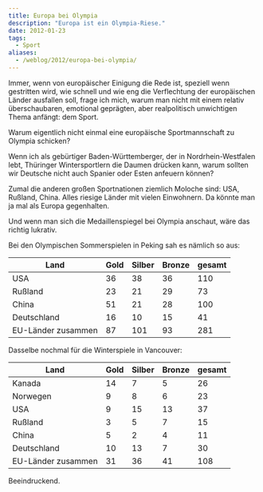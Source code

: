 ```yaml
---
title: Europa bei Olympia
description: "Europa ist ein Olympia-Riese."
date: 2012-01-23
tags:
  - Sport
aliases:
  - /weblog/2012/europa-bei-olympia/
---
```

Immer, wenn von europäischer Einigung die Rede ist, speziell wenn gestritten wird, wie schnell und wie eng die Verflechtung der europäischen Länder ausfallen soll, frage ich mich, warum man nicht mit einem relativ überschaubaren, emotional geprägten, aber realpolitisch unwichtigen Thema anfängt: dem Sport.

Warum eigentlich nicht einmal eine europäische Sportmannschaft zu Olympia schicken?

Wenn ich als gebürtiger Baden-Württemberger, der in Nordrhein-Westfalen lebt, Thüringer Wintersportlern die Daumen drücken kann, warum sollten wir Deutsche nicht auch Spanier oder Esten anfeuern können?

Zumal die anderen großen Sportnationen ziemlich Moloche sind: USA, Rußland, China. Alles riesige Länder mit vielen Einwohnern. Da könnte man ja mal als Europa gegenhalten.

Und wenn man sich die Medaillenspiegel bei Olympia anschaut, wäre das richtig lukrativ.

Bei den Olympischen Sommerspielen in Peking sah es nämlich so aus:

| Land 	                | Gold 	| Silber | Bronze | gesamt |
|--|--|--|--|--|
| USA 	                | 36 	| 38 	| 36 	| 110 |
| Rußland        	| 23 	| 21 	| 29 	| 73  |
| China         	| 51 	| 21 	| 28 	| 100 |
| Deutschland 	        | 16 	| 10 	| 15 	| 41  |
| EU-Länder zusammen 	| 87 	| 101 	| 93 	| 281 |

Dasselbe nochmal für die Winterspiele in Vancouver:

| Land 	                | Gold 	| Silber | Bronze | gesamt |
|--|--|--|--|--|
| Kanada 	        | 14 	| 7 	| 5 	| 26  |
| Norwegen 	        | 9 	| 8 	| 6 	| 23  |
| USA 	                | 9 	| 15 	| 13 	| 37  |
| Rußland 	        | 3 	| 5 	| 7 	| 15  |
| China 	        | 5 	| 2 	| 4 	| 11  |
| Deutschland 	        | 10 	| 13 	| 7 	| 30  |
| EU-Länder zusammen 	| 31 	| 36 	| 41 	| 108 |

Beeindruckend.
